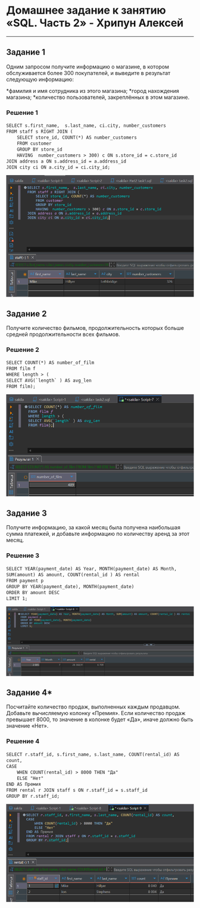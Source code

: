 # Домашнее задание к занятию «SQL. Часть 2» - Хрипун Алексей

---

## Задание 1
Одним запросом получите информацию о магазине, в котором обслуживается более 300 покупателей, и выведите в результат следующую информацию:

*фамилия и имя сотрудника из этого магазина;
*город нахождения магазина;
*количество пользователей, закреплённых в этом магазине.

### Решение 1
```
SELECT s.first_name,  s.last_name, ci.city, number_customers 
FROM staff s RIGHT JOIN ( 
	SELECT store_id, COUNT(*) AS number_customers
	FROM customer
	GROUP BY store_id 
	HAVING  number_customers > 300) c ON s.store_id = c.store_id
JOIN address a ON s.address_id = a.address_id
JOIN city ci ON a.city_id = ci.city_id;
```
![task1](img/task1.png)

## Задание 2
Получите количество фильмов, продолжительность которых больше средней продолжительности всех фильмов.

### Решение 2
```
SELECT COUNT(*) AS number_of_film
FROM film f 
WHERE length > (
SELECT AVG(`length` ) AS avg_len 
FROM film);
```

![task2](img/task2.png)


## Задание 3
Получите информацию, за какой месяц была получена наибольшая сумма платежей, и добавьте информацию по количеству аренд за этот месяц.

### Решение 3
```
SELECT YEAR(payment_date) AS Year, MONTH(payment_date) AS Month, SUM(amount) AS amount, COUNT(rental_id ) AS rental
FROM payment p
GROUP BY YEAR(payment_date), MONTH(payment_date)
ORDER BY amount DESC
LIMIT 1;
```
![task3](img/task3.png)

## Задание 4*
Посчитайте количество продаж, выполненных каждым продавцом. Добавьте вычисляемую колонку «Премия». Если количество продаж превышает 8000, то значение в колонке будет «Да», иначе должно быть значение «Нет».

### Решение 4
```
SELECT r.staff_id, s.first_name, s.last_name, COUNT(rental_id) AS count,
CASE 
	WHEN COUNT(rental_id) > 8000 THEN "Да"
	ELSE "Нет"
END AS Премия
FROM rental r JOIN staff s ON r.staff_id = s.staff_id 
GROUP BY r.staff_id;
```
![task4](img/task4.png)


